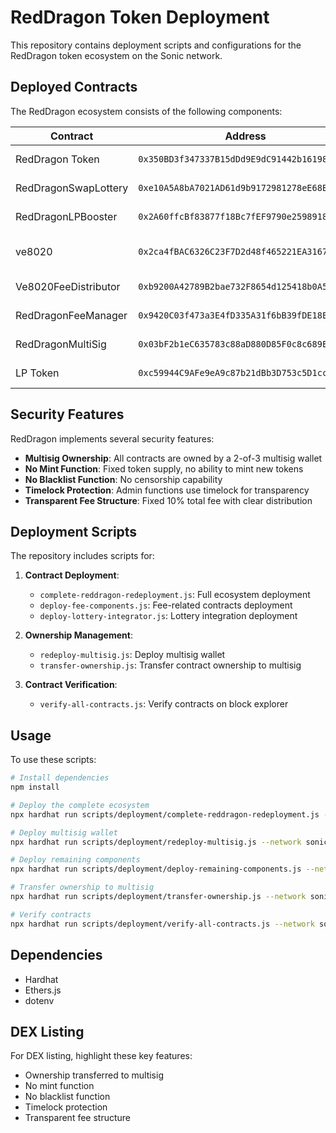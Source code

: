 # RedDragon Token Deployment

This repository contains deployment scripts and configurations for the RedDragon token ecosystem on the Sonic network.

## Deployed Contracts

The RedDragon ecosystem consists of the following components:

| Contract | Address | Description |
|----------|---------|-------------|
| RedDragon Token | `0x350BD3f347337B15dDd9E9dC91442b16198270e8` | Core ERC20 token |
| RedDragonSwapLottery | `0xe10A5A8bA7021AD61d9b9172981278eE68B01424` | Lottery system |
| RedDragonLPBooster | `0x2A60ffcBf83877f18Bc7fEF9790e2598918AfCA4` | LP staking rewards |
| ve8020 | `0x2ca4fBAC6326C23F7D2d48f465221EA316773b1a` | Vote-escrow mechanism |
| Ve8020FeeDistributor | `0xb9200A42789B2bae732F8654d125418b0A52639C` | Fee distribution |
| RedDragonFeeManager | `0x9420C03f473a3E4fD335A31f6bB39fDE18E42A8E` | Fee management |
| RedDragonMultiSig | `0x03bF2b1eC635783c88aD880D85F0c8c689EE962C` | Secure ownership |
| LP Token | `0xc59944C9AFe9eA9c87b21dBb3D753c5D1ccCF978` | Liquidity pool token |

## Security Features

RedDragon implements several security features:

- **Multisig Ownership**: All contracts are owned by a 2-of-3 multisig wallet
- **No Mint Function**: Fixed token supply, no ability to mint new tokens
- **No Blacklist Function**: No censorship capability
- **Timelock Protection**: Admin functions use timelock for transparency
- **Transparent Fee Structure**: Fixed 10% total fee with clear distribution

## Deployment Scripts

The repository includes scripts for:

1. **Contract Deployment**:
   - `complete-reddragon-redeployment.js`: Full ecosystem deployment
   - `deploy-fee-components.js`: Fee-related contracts deployment
   - `deploy-lottery-integrator.js`: Lottery integration deployment

2. **Ownership Management**:
   - `redeploy-multisig.js`: Deploy multisig wallet
   - `transfer-ownership.js`: Transfer contract ownership to multisig

3. **Contract Verification**:
   - `verify-all-contracts.js`: Verify contracts on block explorer

## Usage

To use these scripts:

```bash
# Install dependencies
npm install

# Deploy the complete ecosystem
npx hardhat run scripts/deployment/complete-reddragon-redeployment.js --network sonic

# Deploy multisig wallet
npx hardhat run scripts/deployment/redeploy-multisig.js --network sonic

# Deploy remaining components
npx hardhat run scripts/deployment/deploy-remaining-components.js --network sonic

# Transfer ownership to multisig
npx hardhat run scripts/deployment/transfer-ownership.js --network sonic

# Verify contracts
npx hardhat run scripts/deployment/verify-all-contracts.js --network sonic
```

## Dependencies

- Hardhat
- Ethers.js
- dotenv

## DEX Listing

For DEX listing, highlight these key features:

- Ownership transferred to multisig
- No mint function
- No blacklist function
- Timelock protection
- Transparent fee structure 
